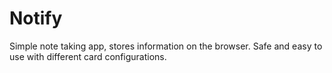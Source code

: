 # Notify
Simple note taking app, stores information on the browser. Safe and easy to use with different card configurations.
